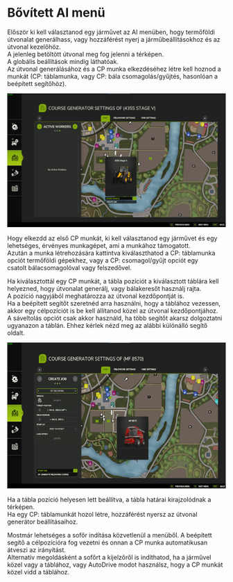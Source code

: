 # Bővített AI menü  
Először ki kell választanod egy járművet az AI menüben, hogy termőföldi útvonalat generálhass, vagy hozzáférést nyerj a járműbeállításokhoz és az útvonal kezelőhöz.  
A jelenleg betöltött útvonal meg fog jelenni a térképen.  
A globális beállítások mindig láthatóak.  
Az útvonal generálásához és a CP munka elkezdéséhez létre kell hoznod a munkát (CP: táblamunka, vagy CP: bála csomagolás/gyűjtés, hasonlóan a beépített segítőhöz).  


![Image](../assets/images/startjobmenuhelp_0_0_1024_895.png)

  
Hogy elkezdd az első CP munkát, ki kell választanod egy járművet és egy lehetséges, érvényes munkagépet, ami a munkához támogatott.  
Azután a munka létrehozására kattintva kiválaszthatod a CP: táblamunka opciót termőföldi gépekhez, vagy a CP: csomagol/gyűjt opciót egy   
csatolt bálacsomagolóval vagy felszedővel.  


  
Ha kiválasztottál egy CP munkát, a tábla pozíciót a kiválasztott táblára kell helyezned, hogy útvonalat generálj, vagy bálakeresőt használj rajta.  
A pozíció nagyjából meghatározza az útvonal kezdőpontját is.  
Ha a beépített segítőt szeretnéd arra használni, hogy a táblához vezessen, akkor egy célpozíciót is be kell állítanod közel az útvonal kezdőpontjához.  
A sáveltolás opciót csak akkor használd, ha több segítőt akarsz dolgoztatni ugyanazon a táblán. Ehhez kérlek nézd meg az alábbi különálló segítő oldalt.  


![Image](../assets/images/readyjobmenuhelp_0_0_765_510.png)

  
Ha a tábla pozíció helyesen lett beállítva, a tábla határai kirajzolódnak a térképen.  
Ha egy  CP: táblamunkát hozol létre, hozzáférést nyersz az útvonal generátor beállításaihoz.  


  
Mostmár lehetséges a sofőr indítása közvetlenül a menüből. A beépített segítő a célpozícióra fog vezetni és onnan a CP munka automatikusan átveszi az irányítást.  
Alternatív megoldásként a sofőrt a kijelzőről is indíthatod, ha a járművel közel vagy a táblához, vagy AutoDrive modot használsz, hogy a CP munkát közel vidd a táblához.  


